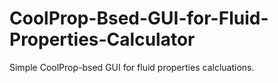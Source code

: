 # CoolProp-Bsed-GUI-for-Fluid-Properties-Calculator
Simple CoolProp-bsed GUI for fluid properties calcluations. 
